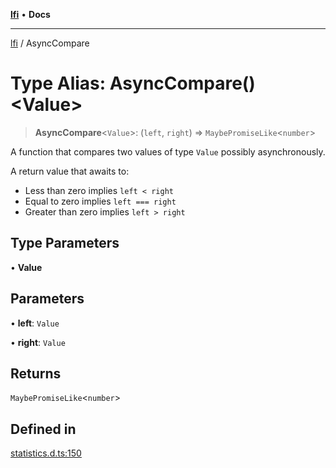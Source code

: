 [**lfi**](../readme.md) • **Docs**

---

[lfi](../globals.md) / AsyncCompare

# Type Alias: AsyncCompare()\<Value\>

> **AsyncCompare**\<`Value`\>: (`left`, `right`) =>
> `MaybePromiseLike`\<`number`\>

A function that compares two values of type `Value` possibly asynchronously.

A return value that awaits to:

- Less than zero implies `left < right`
- Equal to zero implies `left === right`
- Greater than zero implies `left > right`

## Type Parameters

• **Value**

## Parameters

• **left**: `Value`

• **right**: `Value`

## Returns

`MaybePromiseLike`\<`number`\>

## Defined in

[statistics.d.ts:150](https://github.com/TomerAberbach/lfi/blob/85d6360ac7d8f71c70f308d2ace5bc2aa99ab03d/src/operations/statistics.d.ts#L150)
